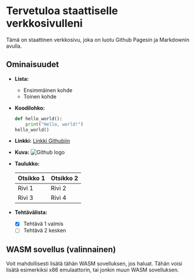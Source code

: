 # Tervetuloa staattiselle verkkosivulleni

Tämä on staattinen verkkosivu, joka on luotu Github Pagesin ja Markdownin avulla.

## Ominaisuudet

* **Lista:**
    * Ensimmäinen kohde
    * Toinen kohde
* **Koodilohko:**

    ```python
    def hello_world():
        print("Hello, world!")
    hello_world()
    ```

* **Linkki:** [Linkki Githubiin](https://github.com)
* **Kuva:**
    ![Github logo](https://github.githubassets.com/images/modules/logos_page/GitHub-Mark.png)
* **Taulukko:**

    | Otsikko 1 | Otsikko 2 |
    | --------- | --------- |
    | Rivi 1    | Rivi 2    |
    | Rivi 3    | Rivi 4    |

* **Tehtävälista:**
    * [x] Tehtävä 1 valmis
    * [ ] Tehtävä 2 kesken

## WASM sovellus (valinnainen)

Voit mahdollisesti lisätä tähän WASM sovelluksen, jos haluat. Tähän voisi lisätä esimerkiksi x86 emulaattorin, tai jonkin muun WASM sovelluksen.
